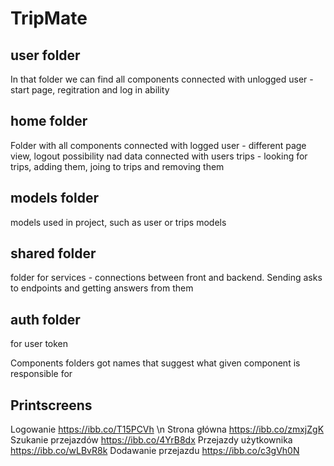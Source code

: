 # TripMate

## user folder
In that folder we can find all components connected with unlogged user - start page, regitration and log in ability

## home folder
Folder with all components connected with logged user - different page view, logout possibility nad data connected with users trips - looking for trips, adding them, joing to trips and removing them

## models folder
models used in project, such as user or trips models

## shared folder
folder for services - connections between front and backend. Sending asks to endpoints and getting answers from them

## auth folder
for user token


Components folders got names that suggest what given component is responsible for

## Printscreens
Logowanie https://ibb.co/T15PCVh \n
Strona główna https://ibb.co/zmxjZgK
Szukanie przejazdów https://ibb.co/4YrB8dx
Przejazdy użytkownika https://ibb.co/wLBvR8k
Dodawanie przejazdu https://ibb.co/c3gVh0N
